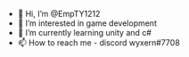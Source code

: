 - 👋 Hi, I’m @EmpTY1212
- 👀 I’m interested in game development
- 🌱 I’m currently learning unity and c#
- 📫 How to reach me - discord wyxern#7708
